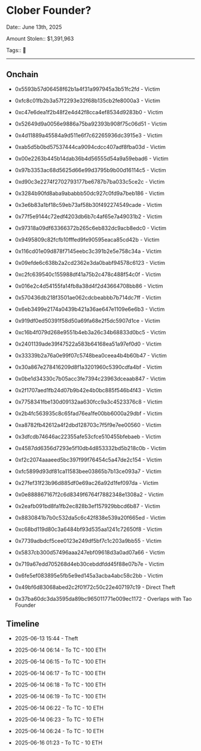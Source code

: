 # Clober Founder?

Date:: June 13th, 2025

Amount Stolen:: $1,391,963

Tags:: 🔑


---



## Onchain

- 0x5593b57d06458f62b1a4f31a997945a3b51fc2fd - Victim
- 0xfc8c01fb2b3a57f2293e32f68b135cb2fe8000a3 - Victim
- 0xc47e6dea1f2b48f2e4d42f8cca4ef8534d9283b0 - Victim
- 0x52649d9a0056e9886a75ba92393b908f75c06d51 - Victim
- 0x4d11889a45584a9d511e6f7c62265936dc3915e3 - Victim
- 0xab5d5b0bd57537444ca9094cdcc407adf8fba03d - Victim
- 0x00e2263b445b14dab36b4d56555d54a9a59ebad6 - Victim
- 0x97b3353ac68d5625d66e99d3795b9b00d16114c5 - Victim
- 0xd90c3e2274f2702793177be6787b7ba033c5ce2c - Victim
- 0x3284b90fd8aba9ababbb50dc927c0fd9a7beb186 - Victim
- 0x3e6b83a1bf18c59eb73af58b30f492274549cade - Victim
- 0x77f5e9144c72edf4203db6b7c4af65e7a49031b2 - Victim
- 0x97318a09df63366372b265c6eb832dc9acb8edc0 - Victim
- 0x9495809c82fcfb10fffed9fe90595eaca85cd42b - Victim
- 0x116cd01e09d878f7145eebc3c391b2e5e758c34a - Victim
- 0x09efde6c638b2a2cd2362e3da0babf94578c6123 - Victim
- 0xc2fc639540c155988df41a75b2c478c488f54c0f - Victim
- 0x016e2c4d54155fa14fb8a38d4f2d43664708bb86 - Victim
- 0x570436db218f3501ae062cdcbeabbb7b714dc7ff - Victim
- 0x6eb3499e2174a0439b421a36ae647e1109e6e6b3 - Victim
- 0x919df0ed50391f58d50a69fa68e2f5dc5907d1ce - Victim
- 0xc16b4f079d268e9551b4eb3a26c34b68833d0bc5 - Victim
- 0x2401139ade39f47522a583b64168ea51a97ef0d0 - Victim
- 0x33339b2a76a0e99f07c5748bea0ceea4b4b60b47 - Victim
- 0x30a867e278416209d8f1a3201960c5390cdfa4bf - Victim
- 0x0be1d34330c7b05acc3fe7394c23963dceaab847 - Victim
- 0x2f1707aed1fb24d07b9b42e4b0bc885f546b4f43 - Victim
- 0x7758341fbe130d09132aa630fcc9a3c4523376c8 - Victim
- 0x2b4fc563935c8c65fad76ea1fe00bb6000a29dbf - Victim
- 0xa8782fb42612a4f2dbd128703c7f5f9e7ee00560 - Victim
- 0x3dfcdb74646ac22355afe53cfce510455bfebaeb - Victim
- 0x4587dd6356d7293e5f10db4d853332bd5b218c0b - Victim
- 0xf2c2074aaaeed5bc397f99f76454c5a47de2c154 - Victim
- 0xfc5899d93df81ca11583bee03865b7b13ce093a7 - Victim
- 0x27fef31f23b96d885df0e69ac26a92d1fef097da - Victim
- 0x0e888867167f2c6d8349f6764f7882348e1308a2 - Victim
- 0x2eafb091bd8fa1fb2ec828b3ef157929bbcd6b87 - Victim
- 0x8830841b7b0c532da5c6c42f838e539a20f665ed - Victim
- 0xc68bd119d80c3a6484bf93d535aa1241c72650f8 - Victim
- 0x7739adbdcf5cee0123e249df5bf7c1c203a9bb55 - Victim
- 0x5837cb300d57496aaa247ebf09618d3a0ad07a66 - Victim
- 0x719a67edd705268d4eb30cebddfdd45f88e07b7e - Victim
- 0x6fe5ef083895e5fb5e9ed145a3acba4abc58c2bb - Victim

- 0x49bf6d83068abed2c2f01f72c50c22e407197c19 - Direct Theft

- 0x37ba60dc3da3595da89bc965011771e009ec1172 - Overlaps with Tao Founder



## Timeline


- 2025-06-13 15:44 - Theft

- 2025-06-14 06:14 - To TC - 100 ETH

- 2025-06-14 06:15 - To TC - 100 ETH

- 2025-06-14 06:17 - To TC - 100 ETH

- 2025-06-14 06:18 - To TC - 100 ETH

- 2025-06-14 06:19 - To TC - 100 ETH

- 2025-06-14 06:22 - To TC - 10 ETH

- 2025-06-14 06:23 - To TC - 10 ETH

- 2025-06-14 06:24 - To TC - 10 ETH

- 2025-06-16 01:23 - To TC - 10 ETH






